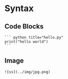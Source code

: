 # Syntax

## Code Blocks
~~~
``` python title="hello.py"
print("hello world")
```
~~~

## Image

```
![ss](../img/jpg.png)
```
